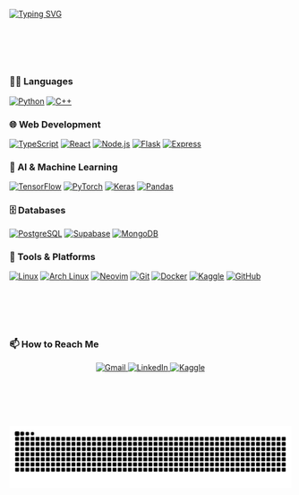 <meta name="description" content="zeeshan's github profile">

<!-- Typing Animation -->
[![Typing SVG](https://readme-typing-svg.herokuapp.com?color=9EFF00&size=35&center=true&vCenter=true&width=1000&lines=Hi%2C+I'm+zeeshan;I'm+an+aspiring+AI+engineer;welcome!++%E3%83%84)](https://git.io/typing-svg)

<br><br>
---

### 👨‍💻 Languages  
<a href="#"><img height="30" src="https://cdn.jsdelivr.net/gh/devicons/devicon/icons/python/python-original.svg" alt="Python"/></a>
<a href="#"><img height="30" src="https://cdn.jsdelivr.net/gh/devicons/devicon/icons/cplusplus/cplusplus-original.svg" alt="C++"/></a>

### 🌐 Web Development  
<a href="#"><img height="30" src="https://cdn.jsdelivr.net/gh/devicons/devicon/icons/typescript/typescript-original.svg" alt="TypeScript"/></a>
<a href="#"><img height="30" src="https://cdn.jsdelivr.net/gh/devicons/devicon/icons/react/react-original.svg" alt="React"/></a>
<a href="#"><img height="30" src="https://cdn.jsdelivr.net/gh/devicons/devicon/icons/nodejs/nodejs-original.svg" alt="Node.js"/></a>
<a href="#"><img height="30" src="https://cdn.jsdelivr.net/gh/devicons/devicon/icons/flask/flask-original.svg" alt="Flask"/></a>
<a href="#"><img height="30" src="https://cdn.jsdelivr.net/gh/devicons/devicon/icons/express/express-original.svg" alt="Express"/></a>

### 🤖 AI & Machine Learning  
<a href="#"><img height="30" src="https://cdn.jsdelivr.net/gh/devicons/devicon/icons/tensorflow/tensorflow-original.svg" alt="TensorFlow"/></a>
<a href="#"><img height="30" src="https://cdn.jsdelivr.net/gh/devicons/devicon/icons/pytorch/pytorch-original.svg" alt="PyTorch"/></a>
<a href="#"><img height="30" src="https://cdn.jsdelivr.net/gh/devicons/devicon/icons/keras/keras-original.svg" alt="Keras"/></a>
<a href="#"><img height="30" src="https://cdn.jsdelivr.net/gh/devicons/devicon/icons/pandas/pandas-original.svg" alt="Pandas"/></a>

### 🗄 Databases
<a href="#"><img height="30" src="https://cdn.jsdelivr.net/gh/devicons/devicon/icons/postgresql/postgresql-original.svg" alt="PostgreSQL"/></a>
<a href="#"><img height="30" src="https://cdn.jsdelivr.net/gh/devicons/devicon/icons/supabase/supabase-original.svg" alt="Supabase"/></a>
<a href="#"><img height="30" src="https://cdn.jsdelivr.net/gh/devicons/devicon/icons/mongodb/mongodb-original.svg" alt="MongoDB"/></a>

### 🧰 Tools & Platforms  
<a href="#"><img height="30" src="https://cdn.jsdelivr.net/gh/devicons/devicon/icons/linux/linux-original.svg" alt="Linux"/></a>
<a href="#"><img height="30" src="https://cdn.jsdelivr.net/gh/devicons/devicon/icons/archlinux/archlinux-original.svg" alt="Arch Linux"/></a>
<a href="#"><img height="30" src="https://cdn.jsdelivr.net/gh/devicons/devicon/icons/neovim/neovim-original.svg" alt="Neovim"/></a>
<a href="#"><img height="30" src="https://cdn.jsdelivr.net/gh/devicons/devicon/icons/git/git-original.svg" alt="Git"/></a>
<a href="#"><img height="30" src="https://cdn.jsdelivr.net/gh/devicons/devicon/icons/docker/docker-original.svg" alt="Docker"/></a>
<a href="#"><img height="30" src="https://cdn.jsdelivr.net/gh/devicons/devicon/icons/kaggle/kaggle-original.svg" alt="Kaggle"/></a>
<a href="#"><img height="30" src="https://cdn.jsdelivr.net/gh/devicons/devicon/icons/github/github-original.svg" alt="GitHub"/></a>

<br><br>
---

### 📫 How to Reach Me

<p align="center">
  <a href="mailto:zawan.bese24seecs@seecs.edu.pk">
    <img src="https://img.shields.io/badge/Gmail-D14836?style=for-the-badge&logo=gmail&logoColor=white" alt="Gmail">
  </a>
  <a href="https://www.linkedin.com/in/zeeshanhxider/">
    <img src="https://img.shields.io/badge/LinkedIn-0077B5?style=for-the-badge&logo=linkedin&logoColor=white" alt="LinkedIn">
  </a>
  <a href="https://www.kaggle.com/zeeshanhxider">
    <img src="https://img.shields.io/badge/Kaggle-20BEFF?style=for-the-badge&logo=kaggle&logoColor=white" alt="Kaggle">
  </a>
</p>

<br><br>
---

<!-- Snake Animation -->
<p align="center">
  <img src="https://raw.githubusercontent.com/zeeshanhxider/zeeshanhxider/output/github-snake.svg" alt="snake animation" />
</p>
